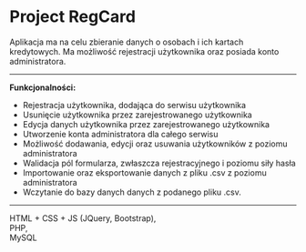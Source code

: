 # Project RegCard

Aplikacja ma na celu zbieranie danych o osobach i ich kartach kredytowych.
Ma możliwość rejestracji użytkownika oraz posiada konto administratora.
- - - - - -
**Funkcjonalności:**<br>
* Rejestracja użytkownika, dodająca do serwisu użytkownika<br>
* Usunięcie użytkownika przez zarejestrowanego użytkownika<br>
* Edycja danych użytkownika przez zarejestrowanego użytkownika<br>
* Utworzenie konta administratora dla całego serwisu<br>
* Możliwość dodawania, edycji oraz usuwania użytkowników z poziomu administratora <br>
* Walidacja pól formularza, zwłaszcza rejestracyjnego i poziomu siły hasła<br>
* Importowanie oraz eksportowanie danych z pliku .csv z poziomu administratora<br>
* Wczytanie do bazy danych danych z podanego pliku .csv.
- - - - - 
HTML + CSS + JS (JQuery, Bootstrap),<br>
PHP,<br>
MySQL

